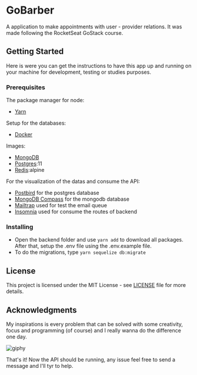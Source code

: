 # GoBarber
A application to make appointments with user - provider relations. It was made following the RocketSeat GoStack course.

## Getting Started
Here is were you can get the instructions to have this app up and running on your machine for development, testing or studies purposes.

### Prerequisites
The package manager for node:
- [Yarn](https://yarnpkg.com/lang/en/docs/install/#windows-stable)

Setup for the databases:
- [Docker](https://docs.docker.com/install/)

Images:
- [MongoDB](https://hub.docker.com/_/mongo) 
- [Postgres](https://hub.docker.com/_/postgres):11
- [Redis](https://hub.docker.com/_/redis/):alpine

For the visualization of the datas and consume the API:
- [Postbird](https://electronjs.org/apps/postbird) for the postgres database
- [MongoDB Compass](https://www.mongodb.com/products/compass) for the mongodb database
- [Mailtrap](https://mailtrap.io/) used for test the email queue
- [Insomnia](https://insomnia.rest/download/) used for consume the routes of backend

### Installing
- Open the backend folder and use ```yarn add``` to download all packages. After that, setup the .env file using the .env.example file.
- To do the migrations, type ```yarn sequelize db:migrate```

## License
This project is licensed under the MIT License - see [LICENSE](LICENSE) file for more details.

## Acknowledgments
My inspirations is every problem that can be solved with some creativity, focus and programming (of course) and I really wanna do the difference one day.

![giphy](https://user-images.githubusercontent.com/43659888/72206994-f932e600-3472-11ea-8c2b-7b4c24e9b47c.gif)

That's it! Now the API should be running, any issue feel free to send a message and I'll tyr to help.
